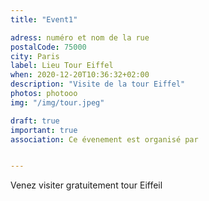 ```yaml
---
title: "Event1"

adress: numéro et nom de la rue
postalCode: 75000
city: Paris
label: Lieu Tour Eiffel
when: 2020-12-20T10:36:32+02:00 
description: "Visite de la tour Eiffel"
photos: photooo
img: "/img/tour.jpeg"

draft: true
important: true
association: Ce évenement est organisé par 


---
```

Venez visiter gratuitement tour Eiffeil
